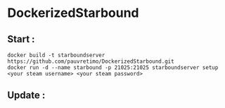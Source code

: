 # DockerizedStarbound

## Start :

    docker build -t starboundserver https://github.com/pauvretimo/DockerizedStarbound.git
    docker run -d --name starbound -p 21025:21025 starboundserver setup <your steam username> <your steam password>

## Update :
